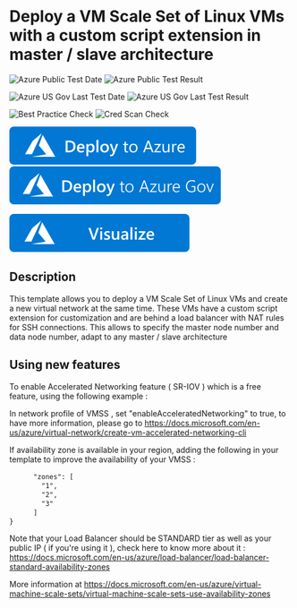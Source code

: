 # Deploy a VM Scale Set of Linux VMs with a custom script extension in master / slave architecture

![Azure Public Test Date](https://azurequickstartsservice.blob.core.windows.net/badges/quickstarts/microsoft.compute/vmss-master-slave-customscript/PublicLastTestDate.svg)
![Azure Public Test Result](https://azurequickstartsservice.blob.core.windows.net/badges/quickstarts/microsoft.compute/vmss-master-slave-customscript/PublicDeployment.svg)

![Azure US Gov Last Test Date](https://azurequickstartsservice.blob.core.windows.net/badges/quickstarts/microsoft.compute/vmss-master-slave-customscript/FairfaxLastTestDate.svg)
![Azure US Gov Last Test Result](https://azurequickstartsservice.blob.core.windows.net/badges/quickstarts/microsoft.compute/vmss-master-slave-customscript/FairfaxDeployment.svg)

![Best Practice Check](https://azurequickstartsservice.blob.core.windows.net/badges/quickstarts/microsoft.compute/vmss-master-slave-customscript/BestPracticeResult.svg)
![Cred Scan Check](https://azurequickstartsservice.blob.core.windows.net/badges/quickstarts/microsoft.compute/vmss-master-slave-customscript/CredScanResult.svg)

[![Deploy To Azure](https://raw.githubusercontent.com/Azure/azure-quickstart-templates/master/1-CONTRIBUTION-GUIDE/images/deploytoazure.svg?sanitize=true)](https://portal.azure.com/#create/Microsoft.Template/uri/https%3A%2F%2Fraw.githubusercontent.com%2FAzure%2Fazure-quickstart-templates%2Fmaster%2Fquickstarts%2Fmicrosoft.compute%2Fvmss-master-slave-customscript%2Fazuredeploy.json)
[![Deploy To Azure US Gov](https://raw.githubusercontent.com/Azure/azure-quickstart-templates/master/1-CONTRIBUTION-GUIDE/images/deploytoazuregov.svg?sanitize=true)](https://portal.azure.us/#create/Microsoft.Template/uri/https%3A%2F%2Fraw.githubusercontent.com%2FAzure%2Fazure-quickstart-templates%2Fmaster%2Fquickstarts%2Fmicrosoft.compute%2Fvmss-master-slave-customscript%2Fazuredeploy.json)

[![Visualize](https://raw.githubusercontent.com/Azure/azure-quickstart-templates/master/1-CONTRIBUTION-GUIDE/images/visualizebutton.svg?sanitize=true)](http://armviz.io/#/?load=https%3A%2F%2Fraw.githubusercontent.com%2FAzure%2Fazure-quickstart-templates%2Fmaster%2Fquickstarts%2Fmicrosoft.compute%2Fvmss-master-slave-customscript%2Fazuredeploy.json)

## Description
This template allows you to deploy a VM Scale Set of Linux VMs and create a new virtual network at the same time. These VMs have a custom script extension for customization and are behind a load balancer with NAT rules for SSH connections. This allows to specify the master node number and data node number, adapt to any master / slave architecture

## Using new features 

To enable Accelerated Networking feature ( SR-IOV ) which is a free feature, using the following example : 

In network profile of VMSS , set "enableAcceleratedNetworking" to true, to have more information, please go to https://docs.microsoft.com/en-us/azure/virtual-network/create-vm-accelerated-networking-cli

If availability zone is available in your region,  adding the following in your template to improve the availability of your VMSS :
```
      "zones": [
        "1",
        "2",
        "3"
      ]
}

```

Note that your Load Balancer should be STANDARD tier as well as your public IP ( if you're using it ), check here to know more about it : https://docs.microsoft.com/en-us/azure/load-balancer/load-balancer-standard-availability-zones

More information at https://docs.microsoft.com/en-us/azure/virtual-machine-scale-sets/virtual-machine-scale-sets-use-availability-zones



